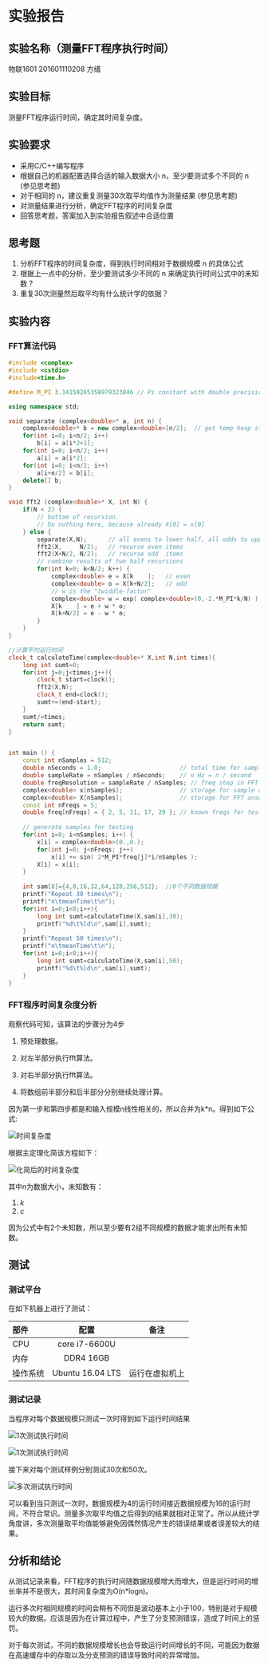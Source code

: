 # 实验报告

## 实验名称（测量FFT程序执行时间）

物联1601 201601110208 方缙

## 实验目标

测量FFT程序运行时间，确定其时间复杂度。

## 实验要求

* 采用C/C++编写程序
* 根据自己的机器配置选择合适的输入数据大小 n，至少要测试多个不同的 n (参见思考题)
* 对于相同的 n，建议重复测量30次取平均值作为测量结果 (参见思考题)
* 对测量结果进行分析，确定FFT程序的时间复杂度
* 回答思考题，答案加入到实验报告叙述中合适位置

## 思考题

1. 分析FFT程序的时间复杂度，得到执行时间相对于数据规模 n 的具体公式
2. 根据上一点中的分析，至少要测试多少不同的 n 来确定执行时间公式中的未知数？
3. 重复30次测量然后取平均有什么统计学的依据？

## 实验内容

### FFT算法代码

```c++
#include <complex>
#include <cstdio>
#include<time.h>

#define M_PI 3.14159265358979323846 // Pi constant with double precision

using namespace std;

void separate (complex<double>* a, int n) {
    complex<double>* b = new complex<double>[n/2];  // get temp heap storage
    for(int i=0; i<n/2; i++)
        b[i] = a[i*2+1];
    for(int i=0; i<n/2; i++)
        a[i] = a[i*2];
    for(int i=0; i<n/2; i++)
        a[i+n/2] = b[i];
    delete[] b;
}

void fft2 (complex<double>* X, int N) {
    if(N < 2) {
        // bottom of recursion.
        // Do nothing here, because already X[0] = x[0]
    } else {
        separate(X,N);      // all evens to lower half, all odds to upper half
        fft2(X,     N/2);   // recurse even items
        fft2(X+N/2, N/2);   // recurse odd  items
        // combine results of two half recursions
        for(int k=0; k<N/2; k++) {
            complex<double> e = X[k    ];   // even
            complex<double> o = X[k+N/2];   // odd
            // w is the "twiddle-factor"
            complex<double> w = exp( complex<double>(0,-2.*M_PI*k/N) );
            X[k    ] = e + w * o;
            X[k+N/2] = e - w * o;
        }
    }
}

//计算平均运行时间
clock_t calculateTime(complex<double>* X,int N,int times){
    long int sumt=0;
    for(int j=0;j<times;j++){
        clock_t start=clock();
        fft2(X,N);
        clock_t end=clock();
        sumt+=(end-start);
    }
    sumt/=times;
    return sumt;
}


int main () {
    const int nSamples = 512;
    double nSeconds = 1.0;                      // total time for sampling
    double sampleRate = nSamples / nSeconds;    // n Hz = n / second 
    double freqResolution = sampleRate / nSamples; // freq step in FFT result
    complex<double> x[nSamples];                // storage for sample data
    complex<double> X[nSamples];                // storage for FFT answer
    const int nFreqs = 5;
    double freq[nFreqs] = { 2, 5, 11, 17, 29 }; // known freqs for testing
    
    // generate samples for testing
    for(int i=0; i<nSamples; i++) {
        x[i] = complex<double>(0.,0.);
        for(int j=0; j<nFreqs; j++)
            x[i] += sin( 2*M_PI*freq[j]*i/nSamples );
        X[i] = x[i];       
    }
    
    int sam[8]={4,8,16,32,64,128,256,512};  //8个不同数据规模
    printf("Repeat 30 times\n");
    printf("n\tmeanTime\t\n");
    for(int i=0;i<8;i++){
		long int sumt=calculateTime(X,sam[i],30);
        printf("%d\t%ld\n",sam[i],sumt);
	}
    printf("Repeat 50 times\n");
    printf("n\tmeanTime\t\n");
    for(int i=0;i<8;i++){
		long int sumt=calculateTime(X,sam[i],50);
        printf("%d\t%ld\n",sam[i],sumt);
	}
}
```

### FFT程序时间复杂度分析

观察代码可知，该算法的步骤分为4步

1. 预处理数据。

2. 对左半部分执行fft算法。

3. 对右半部分执行fft算法。

4. 将数组前半部分和后半部分分别继续处理计算。

因为第一步和第四步都是和输入规模n线性相关的，所以合并为k*n。得到如下公式:

![时间复杂度](./f1.png)

根据主定理化简该方程如下：

![化简后的时间复杂度](./f2.png)

其中*n*为数据大小，未知数有：

1. *k*
2. *c*

因为公式中有2个未知数，所以至少要有2组不同规模的数据才能求出所有未知数。

## 测试

### 测试平台

在如下机器上进行了测试：

| 部件     | 配置             | 备注   |
| :--------|:----------------:| :-----:|
| CPU      | core i7-6600U    |        |
| 内存     | DDR4 16GB         |        |
| 操作系统 | Ubuntu 16.04 LTS | 运行在虚拟机上 |

### 测试记录

当程序对每个数据规模只测试一次时得到如下运行时间结果

![1次测试执行时间](./p1.png)

![1次测试执行时间](./p2.png)

接下来对每个测试样例分别测试30次和50次。

![多次测试执行时间](./p3.png)

可以看到当只测试一次时，数据规模为4的运行时间接近数据规模为16的运行时间，不符合常识。测量多次取平均值之后得到的结果就相对正常了。所以从统计学角度讲，多次测量取平均值能够避免因偶然情况产生的错误结果或者误差较大的结果。

## 分析和结论

从测试记录来看，FFT程序的执行时间随数据规模增大而增大，但是运行时间的增长率并不是很大，其时间复杂度为O(n*logn)。

运行多次时相同规模的时间会稍有不同但是波动基本上小于100，特别是对于规模较大的数据。应该是因为在计算过程中，产生了分支预测错误，造成了时间上的惩罚。

对于每次测试，不同的数据规模增长也会导致运行时间增长的不同，可能因为数据在高速缓存中的存取以及分支预测的错误导致时间的异常增加。

